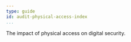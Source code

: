 ```yaml
---
type: guide
id: audit-physical-access-index
...
```


The impact of physical access on digital security.
